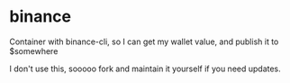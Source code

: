 # binance

Container with binance-cli, so I can get my wallet value, and publish it to $somewhere

I don't use this, sooooo fork and maintain it yourself if you need updates.
